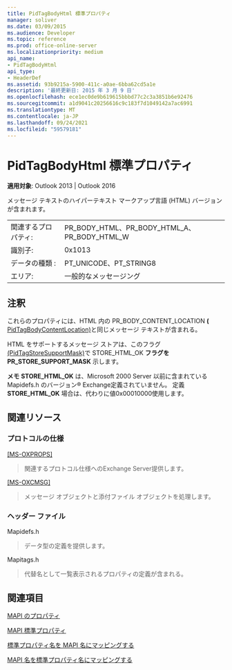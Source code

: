 ```yaml
---
title: PidTagBodyHtml 標準プロパティ
manager: soliver
ms.date: 03/09/2015
ms.audience: Developer
ms.topic: reference
ms.prod: office-online-server
ms.localizationpriority: medium
api_name:
- PidTagBodyHtml
api_type:
- HeaderDef
ms.assetid: 93b9215a-5900-411c-a0ae-6bba62cd5a1e
description: '最終更新日: 2015 年 3 月 9 日'
ms.openlocfilehash: ece1ec0de9b619615bbbd77c2c3a3851b6e92476
ms.sourcegitcommit: a1d9041c20256616c9c183f7d1049142a7ac6991
ms.translationtype: MT
ms.contentlocale: ja-JP
ms.lasthandoff: 09/24/2021
ms.locfileid: "59579181"
---
```

# <a name="pidtagbodyhtml-canonical-property"></a>PidTagBodyHtml 標準プロパティ

  
  
**適用対象**: Outlook 2013 | Outlook 2016 
  
メッセージ テキストのハイパーテキスト マークアップ言語 (HTML) バージョンが含まれます。 
  
|||
|:-----|:-----|
|関連するプロパティ:  <br/> |PR_BODY_HTML、PR_BODY_HTML_A、PR_BODY_HTML_W  <br/> |
|識別子:  <br/> |0x1013  <br/> |
|データの種類 :   <br/> |PT_UNICODE、PT_STRING8  <br/> |
|エリア:  <br/> |一般的なメッセージング  <br/> |
   
## <a name="remarks"></a>注釈

これらのプロパティには、HTML 内の PR_BODY_CONTENT_LOCATION **(** [PidTagBodyContentLocation)](pidtagbodycontentlocation-canonical-property.md)と同じメッセージ テキストが含まれる。 
  
HTML をサポートするメッセージ ストアは、このフラグ [(PidTagStoreSupportMask)](pidtagstoresupportmask-canonical-property.md)で STORE_HTML_OK **フラグをPR_STORE_SUPPORT_MASK** 示します。 
  
 **メモ** **STORE_HTML_OK** は、Microsoft 2000 Server 以前に含まれている Mapidefs.h のバージョン® Exchange定義されていません。 定義 **STORE_HTML_OK** 場合は、代わりに値0x00010000使用します。 
  
## <a name="related-resources"></a>関連リソース

### <a name="protocol-specifications"></a>プロトコルの仕様

[[MS-OXPROPS]](https://msdn.microsoft.com/library/f6ab1613-aefe-447d-a49c-18217230b148%28Office.15%29.aspx)
  
> 関連するプロトコル仕様へのExchange Server提供します。
    
[[MS-OXCMSG]](https://msdn.microsoft.com/library/7fd7ec40-deec-4c06-9493-1bc06b349682%28Office.15%29.aspx)
  
> メッセージ オブジェクトと添付ファイル オブジェクトを処理します。
    
### <a name="header-files"></a>ヘッダー ファイル

Mapidefs.h
  
> データ型の定義を提供します。
    
Mapitags.h
  
> 代替名として一覧表示されるプロパティの定義が含まれる。
    
## <a name="see-also"></a>関連項目



[MAPI のプロパティ](mapi-properties.md)
  
[MAPI 標準プロパティ](mapi-canonical-properties.md)
  
[標準プロパティ名を MAPI 名にマッピングする](mapping-canonical-property-names-to-mapi-names.md)
  
[MAPI 名を標準プロパティ名にマッピングする](mapping-mapi-names-to-canonical-property-names.md)

